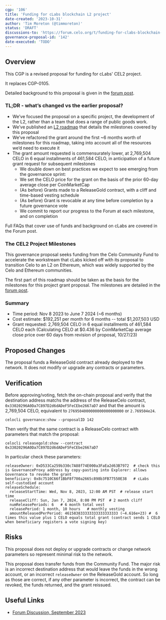 ```yaml
---
cgp: '106'
title: 'Funding for cLabs blockchain L2 project'
date-created: '2023-10-31'
author: 'Tim Moreton (@timmoreton)'
status: 'DRAFT'
discussions-to: 'https://forum.celo.org/t/funding-for-clabs-blockchain-public-goods-work/6569/19'
governance-proposal-id: '142'
date-executed: 'TODO'
---
```


## Overview

This CGP is a revised proposal for funding for cLabs' CEL2 project.

It replaces CGP-0105. 

Detailed background to this proposal is given in the [forum post](https://forum.celo.org/t/funding-for-clabs-blockchain-public-goods-work/6569/19).

### TL;DR - what’s changed vs the earlier proposal?

* We’ve focused the proposal on a specific project, the development of the L2, rather than a team that does a range of public goods work.
* We’ve published an [L2 roadmap](https://forum.celo.org/t/cel2-roadmap-update/6815) that details the milestones covered by this proposal
* We’ve refactored the grant around the first ~6 months worth of milestones for this roadmap, taking into account all of the resources we’d need to execute it
* The grant amount requested is commensurately lower, at 2,769,504 CELO in 6 equal installments of 461,584 CELO, in anticipation of a future grant request for subsequent milestones
  * We double down on best practices we expect to see emerging from the governance sprint:
  * We set the CELO price for the grant on the basis of the prior 60-day average close per CoinMarketCap
  * (As before) Grants made to a ReleaseGold contract, with a cliff and time-based vesting schedule
  * (As before) Grant is revocable at any time before completion by a future governance vote
  * We commit to report our progress to the Forum at each milestone, and on completion


Full FAQs that cover use of funds and background on cLabs are covered in the Forum post.

### The CEL2 Project Milestones

This governance proposal seeks funding from the Celo Community Fund to accelerate the workstream that cLabs kicked off with its proposal to transition Celo to an L2 on Ethereum, which was widely supported by the Celo and Ethereum communities.

The first part of this roadmap should be taken as the basis for the milestones for this project grant proposal. The milestones are detailed in the [forum post](https://forum.celo.org/t/funding-for-clabs-blockchain-public-goods-work/6569/19).

### Summary

* Time period: Nov 8 2023 to June 7 2024 (~6 months)
* Cost estimate: $192,251 per month for 6 months -- total $1,207,503 USD
* Grant requested: 2,769,504 CELO in 6 equal installments of 461,584 CELO each (Calculating CELO at $0.436 by CoinMarketCap average close price over 60 days from revision of proposal, 10/27/23)

## Proposed Changes

The proposal funds a ReleaseGold contract already deployed to the network. It does not modify or upgrade any contracts or parameters.

## Verification

Before approving/voting, fetch the on-chain proposal and verify that the destination address matchs the address of the ReleaseCelo contract, `0x33020296A0Da7C897D2d6dADeF5FeCEbe2667aD7` and that the amount is 2,769,504 CELO, equivalent to `2769504000000000000000000` or `2.769504e24`.

```celocli governance:show --proposalID 142```

Then verify that the same contract is a ReleaseCelo contract with parameters that match the proposal:

```celocli releasegold:show --contract  0x33020296A0Da7C897D2d6dADeF5FeCEbe2667aD7```

In particular check these parameters:

```
releaseOwner: 0xD533Ca259b330c7A88f74E000a3FaEa2d63B7972  # check this is GovernanceProxy address by copy-pasting into Explorer: allows Governance to revoke the grant
beneficiary: 0x8c7510C66f1BbF8f700a2665c898b3FB77550E38   # cLabs self-custodied account
releaseSchedule:
  releaseStartTime: Wed, Nov 8, 2023, 12:00 AM PST  # release start time
  releaseCliff: Sun, Jan 7, 2024, 8:00 PM PST  # 2 month cliff
  numReleasePeriods: 6   # 6 month total vest
  releasePeriod: 1 month, 10 hours   # monthly vesting
  amountReleasedPerPeriod: 461583833333333333333333 (~4.616e+23) #  6 times this value plus 1 CELO equals total grant (contract sends 1 CELO when beneficiary registers a vote signing key)
```

## Risks

This proposal does not deploy or upgrade contracts or change network parameters so represent minimal risk to the network. 

This proposal does transfer funds from the Community Fund.  The major risk is an incorrect destination address that would leave the funds in the wrong account, or an incorrect `releaseOwner` on the ReleaseGold account. So long as those are correct, if any other parameter is incorrect, the contract can be revoked, the funds returned, and the grant reissued. 

## Useful Links

* [Forum Discussion, September 2023](https://forum.celo.org/t/funding-for-clabs-blockchain-public-goods-work/6569)
